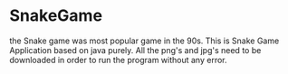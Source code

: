 # SnakeGame
the Snake game was most popular game in the 90s. 
This is Snake Game Application based on java purely. 
All the png's and jpg's need to be downloaded in order to run the program without any error.
